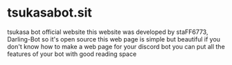# tsukasabot.sit

tsukasa bot official website this website was developed by staFF6773, Darling-Bot so it's open source
this web page is simple but beautiful if you don't know how to make a web page for your discord bot you can put all the features of your bot with good reading space 
